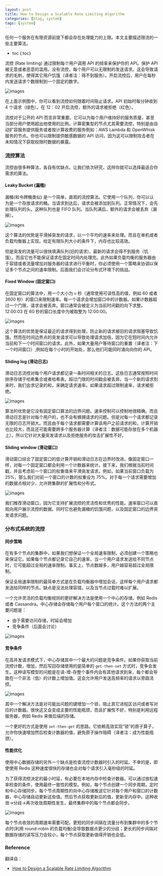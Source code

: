 ```yaml
---
layout: post
title: How to Design a Scalable Rate Limiting Algorithm
categories: [blog, system]
tags: [system]
---
```


任何一个服务在有限资源前提下都会存在处理能力的上限。本文主要描述限流的一些主要算法。

+ toc
{:toc}

流控 (Rate limiting) 通过限制每个用户调用 API 的频率来保护你的 API。保护 API 被无意或者恶意的滥用。没有流控，每个用户可以无限制的发送请求。这会导致请求的毛刺，使得其它用户饥饿（译者注：得不到服务）。开启流控后，用户在每秒内发送请求个数限制到一个固定的数字。

![images](/images/system/rate-limit/01.png)

在上面示例图中，你可以看到流控如何随着时间阻止请求。API 初始时每分钟收到 4 个请求（绿色）。在 12：02 开启流控，额外的请求被拒绝（红色）。

流控对于公开的 API 而言非常重要。它可以为每个用户维持好的服务质量，甚至当部分用户使用超出他使用的比例。计算密集型的节点尤其需要流控，特别是由自动扩容服务提供服务或者按计算收费的服务例如：AWS Lambda 和 OpenWhisk 服务的节点。你也可以限制提供敏感数据的 API 访问，因为这可以限制攻击者在未知情况下获取权限时数据的暴露。

### 流控算法

流控由很多种算法，各自有优缺点。让我们依次研究，这样你就可以选择最适合你需求的算法。

#### Leaky Bucket (漏桶)

漏桶(和令牌桶类似) 是一个简单，直观的流控算法。它使用一个队列，你可以认为是一个存放请求的桶。当请求到达后，请求会被添加到队列。正常情况下，会先处理队列的头。这种队列也是 FIFO 队列。当队列满后，额外的请求会被丢弃（漏掉）。

![images](/images/system/rate-limit/02.png)

这个算法的优势是平滑掉突发的请求，以一个平均的速率来处理。而且在单机或者负载均衡器上实现。给定有限队列大小的条件下，内存也比较高效。

但是突发的流量可以很快填满队列(旧的请求)，最新的请求会得不到服务（饥饿）。而且它也不能保证请求在固定时间内处理完。此外如果负载均衡的服务器由于容错或者流量增加对服务器的请求进行平衡时，你必须使用一个策略来协调以保证多个节点之间的速率限制。后面我们会讨论分布式环境下的挑战。

#### Fixed Window (固定窗口)

在固定窗口的算法中，用一个大小为 `n` 秒（通常使用可读性高的值，例如 60 或者 3600 秒）的窗口来限制速率。每一个请求会增加窗口中的计数器。如果计数器超过一个门限，请求会被丢弃。窗口通常会被定义为当前时间戳的向下求整。12:00:03 在 60 秒的窗口长度中为被取整为 12:00:00。

![images](/images/system/rate-limit/03.png)

这个算法的优势是保证最近的请求得到处理，防止新的请求被旧的请求阻塞导致饥饿。然而在时间边界点的突发请求可以导致处理请求加倍，因为它在短时间内允许当前和下一个时间窗口的请求。此外，如果大量用户等待窗口的重置（译者注：下一个时间窗口）,例如在每个小时的开始处，那么他们可能同时涌向向你的 API。

#### Sliding log (滑动日志)

滑动日志流控对每个用户请求都记录一条时间相关的日志。这些日志通常按照时间排序存储于哈希集合或者哈希表。超过门限的时间戳会被丢弃。当一个新的请求到来时，我们会求记录的和，来确定请求速率。如果请求超过限制速率，请求被拒绝。

![images](/images/system/rate-limit/04.png)

算法的优势是它没有固定窗口算法的边界问题。速率控制可以控制地很精确。而且滑动日志是针对每个用户的，也不会有蜂拥请求的问题。但是对每一个请求都记录无限的日志开销大。而且由于每个请求都需要计算该用户之前请求的和，计算开销也比较大，而且还可能需要跨多个服务器计算（译者注：数据可能存放在多个机器上）。所以它针对大量突发请求以及拒绝服务的攻击扩展性不好。

#### Sliding window (滑动窗口)

滑动窗口综合了固定窗口的低计算开销和滑动日志在边界时改进。像固定窗口一样，对每一个固定窗口都会利用一个计数器来统计。接下来，我们根据当前时间戳，并且考虑前一个窗口的权重值来平滑突发请求。例如，如果当前窗口负载为 25%，那么我们对前一个窗口的计数的权重设为 75%。对于每一个请求需要增加的数据点相对少，允许跨集群的扩展性和分布式。

![images](/images/system/rate-limit/05.png)

我们推荐滑动窗口，因为它支持扩展流控的灵活性和优秀的性能。速率窗口可以直观向用户展示流控的数据。同时它也避免漏桶的饥饿问题，以及固定窗口的边界突发请求问题。

### 分布式系统的流控

#### 同步策略

在有多个节点的集群中，如果我们想保证一个全局速率限制，必须创建一个策略也来保证它。如果每个节点都记录它自己的速率，当一个用户请求发送给不同节点时，它可能超过全局的速率限制。事实上，节点数越多，用户越容易超过全局限制。

保证全局速率限制的最简单方式是在负载均衡器中增加会话，这样每个用户请求都发送给同样的节点。缺点是没法处理容错，以及当节点过载时难以扩展。

一个允许灵活的负载均衡规则的更好解决方法是使用一个中心的存储，例如 Redis 或者 Cassandra。中心存储会存储每个用户每个窗口的统计。这个方法的两个主要问题是：

+ 由于需要访问存储，时延会增加
+ 竞争条件（后面会讨论）

![images](/images/system/rate-limit/06.png)

#### 竞争条件

在高并发请求模式下，中心存储其中一个最大的问题是竞争条件。如果你获取当前流控计数，增加，然后写回存储使用的是简单的 `get-then-set` 方式时，竞争会发生。这种读写模型的问题是在读-增-存整个事件内会有其他请求到来，每个都会导致在一个非法（低）的计数上增加值。这会允许用户发送高频率的请求以旁路流控。

![images](/images/system/rate-limit/062.png)

其中一个解决方法是对可能出问题的键增加一个锁，阻止其它进程区访问或者写对应的计数器。很快这又会变成主要的性能瓶颈，而且扩展性不好，特别是利用远程服务器，例如 Redis 来做后端的存储。

一个更好的方式是使用 `set-then-get` 的思路。它依赖高效实现“锁”的原子算子，允许你快速增加然后检查计数器的值，避免原子操作阻碍（译者注：成为性能瓶颈）。

#### 性能优化

使用中心数据存储的另外一个缺点是检查流控计数器时引入的时延。不幸的是，即使使用 Redis 这种速度很快的存储也会对每个请求引入毫秒级的时延。

为了获得流控决定的最小时延，有必要在本地内存中检查计数器。可以通过放松速率检查的条件，使用最终一致性的模型。例如，每个节点创建一个同步周期，定时和中心存储同步。每个节点周期性的向中心存储推送它针对每个用户和窗口的计数器，中心存储自动更新这些值。然后节点获取更新后的值，更新至内存中。这种收敛->分歧->再次收敛周期性发生，最终集群中的每个节点都会同步。

![images](/images/system/rate-limit/07.png)

每个节点收敛的周期速率需要可配。更短的同步间隔在流量分布到集群中的多个节点时(利用 round-robin 的负载均衡)会导致数据点更少的分歧；更长的同步间隔对数据存储的读写压力会较小，每个节点获取更新值得开销也会低。

### Reference

翻译自：

+ [How to Design a Scalable Rate Limiting Algorithm](https://konghq.com/blog/how-to-design-a-scalable-rate-limiting-algorithm/)
